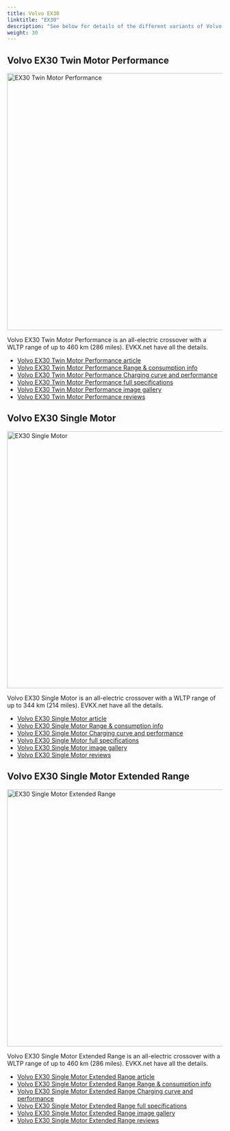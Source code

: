 ```yaml
---
title: Volvo EX30
linktitle: "EX30"
description: "See below for details of the different variants of Volvo EX30"
weight: 30
---
```

## Volvo EX30 Twin Motor Performance

<a href="/models/volvo/ex30/ex30_twin_motor_performance/"><img src="https://media.evkx.net/multimedia/models/volvo/ex30/ex30_twin_motor_performance/main_1_st.jpg" width="800" height="600" alt="EX30 Twin Motor Performance" ></a>

Volvo EX30 Twin Motor Performance is an all-electric crossover with a WLTP range of up to 460 km (286 miles). EVKX.net have all the details. 

- [Volvo EX30 Twin Motor Performance article](/models/volvo/ex30/ex30_twin_motor_performance/)
- [Volvo EX30 Twin Motor Performance Range & consumption info](/models/volvo/ex30/ex30_twin_motor_performance/rangeandconsumption)
- [Volvo EX30 Twin Motor Performance Charging curve and performance](/models/volvo/ex30/ex30_twin_motor_performance/chargingcurve)
- [Volvo EX30 Twin Motor Performance full specifications](/models/volvo/ex30/ex30_twin_motor_performance/specifications)
- [Volvo EX30 Twin Motor Performance image gallery](/models/volvo/ex30/ex30_twin_motor_performance/gallery)
- [Volvo EX30 Twin Motor Performance reviews](/models/volvo/ex30/ex30_twin_motor_performance/reviews)

## Volvo EX30 Single Motor

<a href="/models/volvo/ex30/ex30_single_motor/"><img src="https://media.evkx.net/multimedia/models/volvo/ex30/ex30_single_motor/main_1_st.jpg" width="800" height="600" alt="EX30 Single Motor" ></a>

Volvo EX30 Single Motor is an all-electric crossover with a WLTP range of up to 344 km (214 miles). EVKX.net have all the details. 

- [Volvo EX30 Single Motor article](/models/volvo/ex30/ex30_single_motor/)
- [Volvo EX30 Single Motor Range & consumption info](/models/volvo/ex30/ex30_single_motor/rangeandconsumption)
- [Volvo EX30 Single Motor Charging curve and performance](/models/volvo/ex30/ex30_single_motor/chargingcurve)
- [Volvo EX30 Single Motor full specifications](/models/volvo/ex30/ex30_single_motor/specifications)
- [Volvo EX30 Single Motor image gallery](/models/volvo/ex30/ex30_single_motor/gallery)
- [Volvo EX30 Single Motor reviews](/models/volvo/ex30/ex30_single_motor/reviews)

## Volvo EX30 Single Motor Extended Range

<a href="/models/volvo/ex30/ex30_single_motor_extended_range/"><img src="https://media.evkx.net/multimedia/models/volvo/ex30/ex30_single_motor_extended_range/main_1_st.jpg" width="800" height="600" alt="EX30 Single Motor Extended Range" ></a>

Volvo EX30 Single Motor Extended Range is an all-electric crossover with a WLTP range of up to 460 km (286 miles). EVKX.net have all the details. 

- [Volvo EX30 Single Motor Extended Range article](/models/volvo/ex30/ex30_single_motor_extended_range/)
- [Volvo EX30 Single Motor Extended Range Range & consumption info](/models/volvo/ex30/ex30_single_motor_extended_range/rangeandconsumption)
- [Volvo EX30 Single Motor Extended Range Charging curve and performance](/models/volvo/ex30/ex30_single_motor_extended_range/chargingcurve)
- [Volvo EX30 Single Motor Extended Range full specifications](/models/volvo/ex30/ex30_single_motor_extended_range/specifications)
- [Volvo EX30 Single Motor Extended Range image gallery](/models/volvo/ex30/ex30_single_motor_extended_range/gallery)
- [Volvo EX30 Single Motor Extended Range reviews](/models/volvo/ex30/ex30_single_motor_extended_range/reviews)

